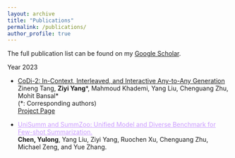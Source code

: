 ```yaml
---
layout: archive
title: "Publications"
permalink: /publications/
author_profile: true
---
```


The full publication list can be found on my [Google Scholar](https://scholar.google.co.uk/citations?user=8P23zSkAAAAJ).

Year 2023
* [CoDi-2: In-Context, Interleaved, and Interactive
Any-to-Any Generation](https://arxiv.org/abs/2311.18775) <br />
Zineng Tang, **Ziyi Yang**\*, Mahmoud Khademi, Yang Liu, Chenguang Zhu, Mohit Bansal\* <br />
(\*: Corresponding authors)<br />
[Project Page](https://codi-2.github.io/)

* <a title="arxiv" href="https://aclanthology.org/2023.acl-long.718/"  style="color: rgb(203, 157, 255);">UniSumm and SummZoo: Unified Model and Diverse Benchmark for Few-shot Summarization.</a>
<br>**Chen, Yulong**, Yang Liu, Ziyi Yang, Ruochen Xu, Chenguang Zhu, Michael Zeng, and Yue Zhang.
